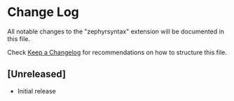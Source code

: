 # Change Log

All notable changes to the "zephyrsyntax" extension will be documented in this file.

Check [Keep a Changelog](http://keepachangelog.com/) for recommendations on how to structure this file.

## [Unreleased]

- Initial release